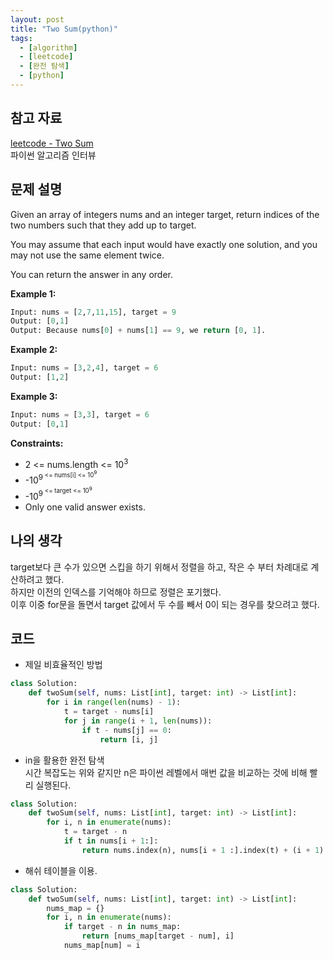 ```yaml
---
layout: post
title: "Two Sum(python)"
tags:
  - [algorithm]
  - [leetcode]
  - [완전 탐색]
  - [python]
---
```


## 참고 자료

[leetcode - Two Sum](https://leetcode.com/problems/two-sum/)  
파이썬 알고리즘 인터뷰

## 문제 설명

Given an array of integers nums and an integer target, return indices of the two numbers such that they add up to target.

You may assume that each input would have exactly one solution, and you may not use the same element twice.

You can return the answer in any order.

**Example 1:**

```python
Input: nums = [2,7,11,15], target = 9
Output: [0,1]
Output: Because nums[0] + nums[1] == 9, we return [0, 1].
```

**Example 2:**

```python
Input: nums = [3,2,4], target = 6
Output: [1,2]
```

**Example 3:**

```python
Input: nums = [3,3], target = 6
Output: [0,1]
```

**Constraints:**

- 2 <= nums.length <= 10<sup>3<sup>
- -10<sup>9<sup> <= nums[i] <= 10<sup>9<sup>
- -10<sup>9<sup> <= target <= 10<sup>9<sup>
- Only one valid answer exists.

## 나의 생각

target보다 큰 수가 있으면 스킵을 하기 위해서 정렬을 하고, 작은 수 부터 차례대로 계산하려고 했다.  
하지만 이전의 인덱스를 기억해야 하므로 정렬은 포기했다.  
이후 이중 for문을 돌면서 target 값에서 두 수를 빼서 0이 되는 경우를 찾으려고 했다.

## 코드

- 제일 비효율적인 방법

```python
class Solution:
    def twoSum(self, nums: List[int], target: int) -> List[int]:
        for i in range(len(nums) - 1):
            t = target - nums[i]
            for j in range(i + 1, len(nums)):
                if t - nums[j] == 0:
                    return [i, j]
```

- in을 활용한 완전 탐색  
   시간 복잡도는 위와 같지만 n은 파이썬 레벨에서 매번 값을 비교하는 것에 비해 빨리 실행된다.

```python
class Solution:
    def twoSum(self, nums: List[int], target: int) -> List[int]:
        for i, n in enumerate(nums):
            t = target - n
            if t in nums[i + 1:]:
                return nums.index(n), nums[i + 1 :].index(t) + (i + 1)
```

- 해쉬 테이블을 이용.

```python
class Solution:
    def twoSum(self, nums: List[int], target: int) -> List[int]:
        nums_map = {}
        for i, n in enumerate(nums):
            if target - n in nums_map:
                return [nums_map[target - num], i]
            nums_map[num] = i

```
